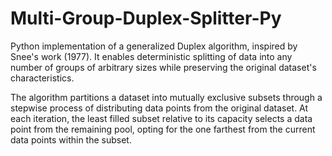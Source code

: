 # Multi-Group-Duplex-Splitter-Py
Python implementation of a generalized Duplex algorithm, inspired by Snee's work (1977). It enables deterministic splitting of data into any number of groups of arbitrary sizes while preserving the original dataset's characteristics.

The algorithm partitions a dataset into mutually exclusive subsets through a stepwise process of distributing data points from the original dataset. At each iteration, the least filled subset relative to its capacity selects a data point from the remaining pool, opting for the one farthest from the current data points within the subset.
